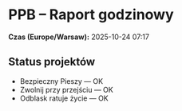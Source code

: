 # PPB – Raport godzinowy
**Czas (Europe/Warsaw):** 2025-10-24 07:17

## Status projektów
- Bezpieczny Pieszy — OK
- Zwolnij przy przejściu — OK
- Odblask ratuje życie — OK

